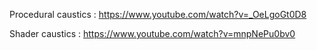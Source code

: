 Procedural caustics : 
https://www.youtube.com/watch?v=_OeLgoGt0D8

Shader caustics : 
https://www.youtube.com/watch?v=mnpNePu0bv0